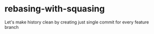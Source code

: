# rebasing-with-squasing
Let's make history clean by creating just single commit for every feature branch
